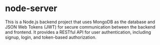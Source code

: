 # node-server
This is a Node.js backend project that uses MongoDB as the database and JSON Web Tokens (JWT) for secure communication between the backend and frontend. It provides a RESTful API for user authentication, including signup, login, and token-based authorization.

